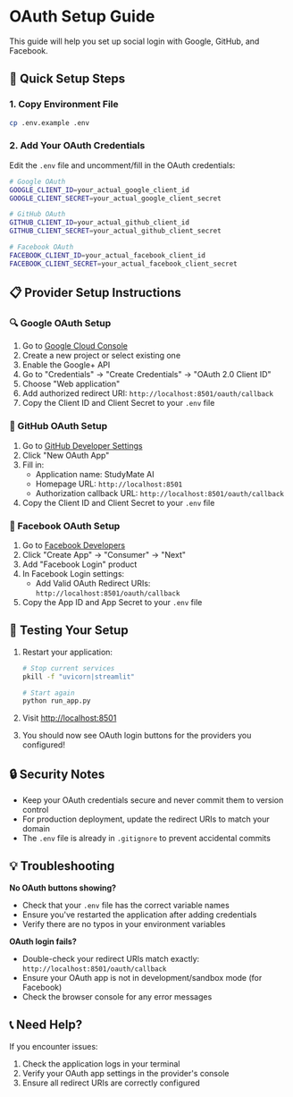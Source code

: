 # OAuth Setup Guide

This guide will help you set up social login with Google, GitHub, and Facebook.

## 🔧 Quick Setup Steps

### 1. Copy Environment File
```bash
cp .env.example .env
```

### 2. Add Your OAuth Credentials
Edit the `.env` file and uncomment/fill in the OAuth credentials:

```bash
# Google OAuth
GOOGLE_CLIENT_ID=your_actual_google_client_id
GOOGLE_CLIENT_SECRET=your_actual_google_client_secret

# GitHub OAuth  
GITHUB_CLIENT_ID=your_actual_github_client_id
GITHUB_CLIENT_SECRET=your_actual_github_client_secret

# Facebook OAuth
FACEBOOK_CLIENT_ID=your_actual_facebook_client_id
FACEBOOK_CLIENT_SECRET=your_actual_facebook_client_secret
```

## 📋 Provider Setup Instructions

### 🔍 Google OAuth Setup
1. Go to [Google Cloud Console](https://console.cloud.google.com/)
2. Create a new project or select existing one
3. Enable the Google+ API
4. Go to "Credentials" → "Create Credentials" → "OAuth 2.0 Client ID"
5. Choose "Web application"
6. Add authorized redirect URI: `http://localhost:8501/oauth/callback`
7. Copy the Client ID and Client Secret to your `.env` file

### 🐙 GitHub OAuth Setup  
1. Go to [GitHub Developer Settings](https://github.com/settings/developers)
2. Click "New OAuth App"
3. Fill in:
   - Application name: StudyMate AI
   - Homepage URL: `http://localhost:8501`
   - Authorization callback URL: `http://localhost:8501/oauth/callback`
4. Copy the Client ID and Client Secret to your `.env` file

### 📘 Facebook OAuth Setup
1. Go to [Facebook Developers](https://developers.facebook.com/)
2. Click "Create App" → "Consumer" → "Next"
3. Add "Facebook Login" product
4. In Facebook Login settings:
   - Add Valid OAuth Redirect URIs: `http://localhost:8501/oauth/callback`
5. Copy the App ID and App Secret to your `.env` file

## 🚀 Testing Your Setup

1. Restart your application:
   ```bash
   # Stop current services
   pkill -f "uvicorn|streamlit"
   
   # Start again
   python run_app.py
   ```

2. Visit [http://localhost:8501](http://localhost:8501)

3. You should now see OAuth login buttons for the providers you configured!

## 🔒 Security Notes

- Keep your OAuth credentials secure and never commit them to version control
- For production deployment, update the redirect URIs to match your domain
- The `.env` file is already in `.gitignore` to prevent accidental commits

## 💡 Troubleshooting

**No OAuth buttons showing?**
- Check that your `.env` file has the correct variable names
- Ensure you've restarted the application after adding credentials
- Verify there are no typos in your environment variables

**OAuth login fails?**
- Double-check your redirect URIs match exactly: `http://localhost:8501/oauth/callback`
- Ensure your OAuth app is not in development/sandbox mode (for Facebook)
- Check the browser console for any error messages

## 📞 Need Help?

If you encounter issues:
1. Check the application logs in your terminal
2. Verify your OAuth app settings in the provider's console
3. Ensure all redirect URIs are correctly configured
